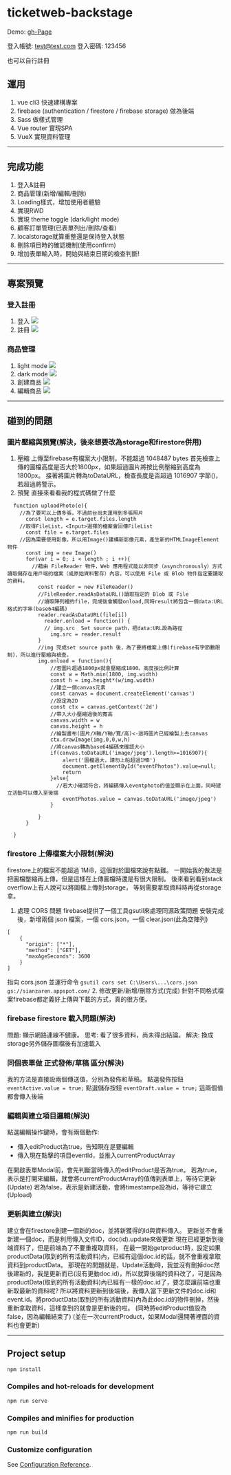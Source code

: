 # ticketweb-backstage

Demo: [gh-Page](https://hoyi-23.github.io/ticketweb-backstage/#/)

登入帳號: test@test.com
登入密碼: 123456

也可以自行註冊

## 運用
1. vue cli3 快速建構專案
2. firebase (authentication / firestore / firebase storage) 做為後端
3. Sass 做樣式管理
4. Vue router 實現SPA
5. VueX 實現資料管理

-------

## 完成功能
1. 登入&註冊
2. 商品管理(新增/編輯/刪除)
3. Loading樣式，增加使用者體驗
4. 實現RWD
5. 實現 theme toggle (dark/light mode)
6. 顧客訂單管理(已表單列出/刪除/查看)
7. localstorage就算重整還是保持登入狀態
8. 刪除項目時的確認機制(使用confirm)
9. 增加表單輸入時，開始與結束日期的檢查判斷!

-------

## 專案預覽
### 登入註冊
  1. 登入
    ![](https://i.imgur.com/9V0Kf9e.png)
  2. 註冊
    ![](https://i.imgur.com/2eU96ix.png)
### 商品管理
  1. light mode
    ![](https://i.imgur.com/03SRZwp.png)
  2. dark mode
    ![](https://i.imgur.com/pOjlz6i.png)
  3. 創建商品
    ![](https://i.imgur.com/DfNfi7m.png)
  4. 編輯商品
    ![](https://i.imgur.com/ayyETjA.png)

-------

## 碰到的問題
### 圖片壓縮與預覽(解決，後來想要改為storage和firestore併用)
1. 壓縮
上傳至firebase有檔案大小限制，不能超過	1048487 bytes 
首先檢查上傳的圖檔高度是否大於1800px，如果超過圖片將按比例壓縮到高度為1800px。
接著將圖片轉為toDataURL，檢查長度是否超過 1016907 字節()，若超過將警示。
2. 預覽
直接來看看我的程式碼做了什麼
```
  function uploadPhoto(e){
    //為了要可以上傳多張，不過前台尚未運用到多張照片
      const length = e.target.files.length
    //取得FileList，<Input>選擇的檔案會回傳FileList
      const file = e.target.files
    //因為需要使用影像，所以用Image()建構新影像元素，產生新的HTMLImageElement物件
      const img = new Image()
      for(var i = 0; i < length ; i ++){
        //藉由 FileReader 物件，Web 應用程式能以非同步（asynchronously）方式讀取儲存在用戶端的檔案（或原始資料暫存）內容，可以使用 File 或 Blob 物件指定要讀取的資料。
          const reader = new FileReader()
          //FileReader.readAsDataURL()讀取指定的 Blob 或 File 
          //讀取陣列裡的file，完成後會觸發onload,同時result將包含一個data:URL格式的字串(base64編碼)
          reader.readAsDataURL(file[i])
            reader.onload = function() {
            // img.src  Set source path，把data:URL設為路徑
              img.src = reader.result
          }
          //img 完成set source path 後，為了要將檔案上傳(firebase有字節數限制)，所以進行壓縮與檢查。
          img.onload = function(){
              //若圖片超過1800px就會壓縮成1800。高度按比例計算
              const w = Math.min(1800, img.width)
              const h = img.height*(w/img.width)
              //建立一個canvas元素
              const canvas = document.createElement('canvas')
              //設定為2D
              const ctx = canvas.getContext('2d')
              //帶入大小壓縮過後的寬高
              canvas.width = w
              canvas.height = h
              //繪製畫布(圖片/X軸/Y軸/寬/高)<-這時圖片已經繪製上去canvas
              ctx.drawImage(img,0,0,w,h)
              //將canvas轉為base64編碼來確認大小
              if(canvas.toDataURL('image/jpeg').length>=1016907){
                  alert('圖檔過大，請勿上船超過1MB')
                  document.getElementById("eventPhotos").value=null; 
                  return
              }else{
                //若大小確認符合，將編碼傳入eventphoto的值並顯示在上面，同時建立活動可以傳入至後端
                  eventPhotos.value = canvas.toDataURL('image/jpeg')
              }
              
          }
      }
      
  }
```

### firestore 上傳檔案大小限制(解決)
firestore上的檔案不能超過 1MiB，這個對於圖檔來說有點難。
一開始我的做法是把圖檔壓縮再上傳，但是這樣在上傳圖檔時還是有很大限制。
後來看到看到stack overflow上有人說可以將圖檔上傳到storage，
等到需要拿取資料時再從storage拿。

1. 處理 CORS 問題
firebase提供了一個工具gsutil來處理同源政策問題
安裝完成後，新增兩個 json 檔案，一個 cors.json，一個 clear.json(此為空陣列)
```
[
    {
      "origin": ["*"],
      "method": ["GET"],
      "maxAgeSeconds": 3600
    }
]
```
指向 cors.json 並運行命令 `gsutil cors set C:\Users\...\cors.json gs://sianzaren.appspot.com/`
2. 修改更新/新增/刪除方式(完成)
針對不同格式檔案firebase都定義好上傳與下載的方式，真的很方便。

### firebase firestore 載入問題(解決)
問題: 顯示網路連線不健康。
思考: 看了很多資料，尚未得出結論。
解決: 換成storage另外儲存圖檔後有加速載入

### 同個表單做 正式發佈/草稿 區分(解決)
我的方法是直接設兩個傳送值，分別為發佈和草稿。
點選發佈按鈕 `eventActive.value = true;`
點選儲存按鈕 `eventDraft.value = true;`
這兩個值都會傳入後端

### 編輯與建立項目邏輯(解決)
點選編輯操作鍵時，會有兩個動作:
 * 傳入editProduct為true，告知現在是要編輯
 * 傳入現在點擊的項目eventId，並推入currentProductArray

在開啟表單Modal前，會先判斷當時傳入的editProduct是否為true。
若為true，表示是打開來編輯，就會將currentProductArray的值傳到表單上，等待它更新(Update)
若為false，表示是新建活動，會將timestampe設為id，等待它建立(Upload)

### 更新與建立(解決)
建立會在firestore創建一個新的doc，並將新獲得的Id與資料傳入。
更新並不會重新建一個doc，而是利用傳入文件ID，doc(id).update來做更新
現在已經更新到後端資料了，但是前端為了不要重複取資料，
在最一開始getproduct時，設定如果productData(取到的所有活動資料)內，已經有這個doc.id的話，就不會重複拿取資料到productData。
那現在的問題就是，Update活動時，我並沒有刪掉doc然後建新的，我是更新而已(沒有更動doc.id)，所以就算後端的資料改了，可是因為productData(取到的所有活動資料)內已經有一樣的doc.id了，要怎麼讓前端也重新取最新的資料呢?
所以將資料更新到後端後，我傳入當下更新文件的doc.id和event.id。將productData(取到的所有活動資料)內為此doc.id的物件刪掉，然後重新拿取資料，這樣拿到的就會是更新後的啦。
(同時將editProduct值設為false，因為編輯結束了)
(並在一次currentProduct，如果Modal還開著裡面的資料也會更新)

-------

## Project setup
```
npm install
```

### Compiles and hot-reloads for development
```
npm run serve
```

### Compiles and minifies for production
```
npm run build
```

### Customize configuration
See [Configuration Reference](https://cli.vuejs.org/config/).
